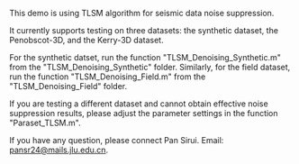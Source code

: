 This demo is using TLSM algorithm for seismic data noise suppression.

It currently supports testing on three datasets: the synthetic dataset, the Penobscot-3D, and the Kerry-3D dataset.

For the synthetic datset,  run the function "TLSM_Denoising_Synthetic.m" from the "TLSM_Denoising_Synthetic" folder.  Similarly, for the field dataset, run the function "TLSM_Denoising_Field.m" from the "TLSM_Denoising_Field" folder.

If you are testing a different dataset and cannot obtain effective noise suppression results, please adjust the parameter settings in the function "Paraset_TLSM.m".

If you have any question, please connect Pan Sirui. Email: pansr24@mails.jlu.edu.cn.
